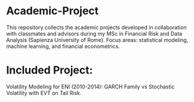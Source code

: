 # Academic-Project

This repository collects the academic projects developed in collaboration with classmates and advisors during my MSc in Financial Risk and Data Analysis (Sapienza University of Rome). Focus areas: statistical modeling, machine learning, and financial econometrics.

# Included Project:

Volatility Modeling for ENI (2010-2014): GARCH Family vs Stochastic Volatility with EVT on Tail Risk.
